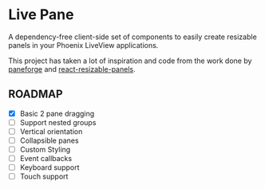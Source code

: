 # Live Pane

A dependency-free client-side set of components to easily create resizable panels in your Phoenix LiveView applications.

This project has taken a lot of inspiration and code from the work done by 
[paneforge](https://.github.com/svecosystem/paneforge) and [react-resizable-panels](https://github.com/bvaughn/react-resizable-panels).

## ROADMAP

- [x] Basic 2 pane dragging
- [ ] Support nested groups
- [ ] Vertical orientation
- [ ] Collapsible panes 
- [ ] Custom Styling
- [ ] Event callbacks
- [ ] Keyboard support
- [ ] Touch support